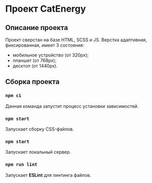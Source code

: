 # Проект CatEnergy

## Описание проекта 

Проект сверстан на базе HTML, SCSS и JS. Верстка адаптивная, фиксированная, имеет 3 состояния:
- мобильное устройство (от 320px);
- планшет (от 768px);
- десктоп (от 1440px).

## Сборка проекта

### `npm ci`

Данная команда запустит процесс установки зависимостей.

### `npm start`

Запускает сборку CSS-файлов.

### `npm start`

Запускает локальный сервер.


### `npm run lint`

Запускает **ESLint** для линтинга файлов.
